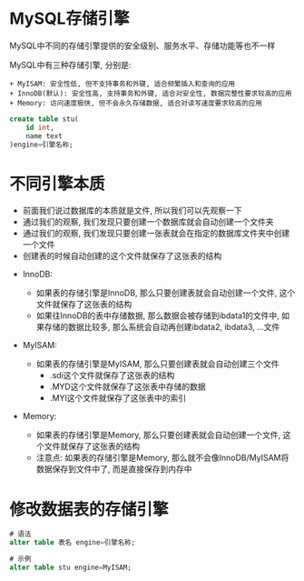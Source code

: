 # MySQL存储引擎

MySQL中不同的存储引擎提供的安全级别、服务水平、存储功能等也不一样

MySQL中有三种存储引擎, 分别是:

    + MyISAM: 安全性低, 但不支持事务和外键, 适合频繁插入和查询的应用
    + InnoDB(默认): 安全性高, 支持事务和外键, 适合对安全性, 数据完整性要求较高的应用
    + Memory: 访问速度极快, 但不会永久存储数据, 适合对读写速度要求较高的应用

```sql
create table stu(
    id int,
    name text
)engine=引擎名称;
```

# 不同引擎本质

- 前面我们说过数据库的本质就是文件, 所以我们可以先观察一下
- 通过我们的观察, 我们发现只要创建一个数据库就会自动创建一个文件夹
- 通过我们的观察, 我们发现只要创建一张表就会在指定的数据库文件夹中创建一个文件
- 创建表的时候自动创建的这个文件就保存了这张表的结构

* InnoDB:
    - 如果表的存储引擎是InnoDB, 那么只要创建表就会自动创建一个文件, 这个文件就保存了这张表的结构
    - 如果往InnoDB的表中存储数据, 那么数据会被存储到ibdata1的文件中, 如果存储的数据比较多, 那么系统会自动再创建ibdata2, ibdata3, ...文件

* MyISAM:
    - 如果表的存储引擎是MyISAM, 那么只要创建表就会自动创建三个文件
        + .sdi这个文件就保存了这张表的结构
        + .MYD这个文件就保存了这张表中存储的数据
        + .MYI这个文件就保存了这张表中的索引

* Memory:
    - 如果表的存储引擎是Memory, 那么只要创建表就会自动创建一个文件, 这个文件就保存了这张表的结构
    - 注意点: 如果表的存储引擎是Memory, 那么就不会像InnoDB/MyISAM将数据保存到文件中了, 而是直接保存到内存中

# 修改数据表的存储引擎

```sql
# 语法
alter table 表名 engine=引擎名称;

# 示例
alter table stu engine=MyISAM;
```